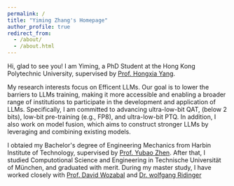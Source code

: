 ```yaml
---
permalink: /
title: "Yiming Zhang's Homepage"
author_profile: true
redirect_from: 
  - /about/
  - /about.html
---
```


Hi, glad to see you! I am Yiming, a PhD Student at the Hong Kong Polytechnic University, supervised by [Prof. Hongxia Yang](https://www.polyu.edu.hk/comp/people/academic-staff/prof-yang-hongxia/).

My research interests focus on Efficent LLMs. Our goal is to lower the barriers to LLMs training, making it more accessible and enabling a broader range of institutions to participate in the development and application of LLMs. Specifically, I am committed to advancing ultra-low-bit QAT, (below 2 bits), low-bit pre-training (e.g., FP8), and ultra-low-bit PTQ. In addition, I also work on model fusion, which aims to construct stronger LLMs by leveraging and combining existing models.

I obtaied my Bachelor's degree of Engineering Mechanics from Harbin Institute of Technology, supervised by [Prof. Yubao Zhen](https://homepage.hit.edu.cn/zhenyb?lang=zh). After that, I studied Computotional Science and Engineering in Technische Universität of München, and graduated with merit. During my master study, I have worked closely with [Prof. David Wozabal](https://www.professoren.tum.de/en/wozabal-david) and [Dr. wolfgang Ridinger](https://www.linkedin.com/in/wolfgang-ridinger-37845b55/?locale=en_US)




